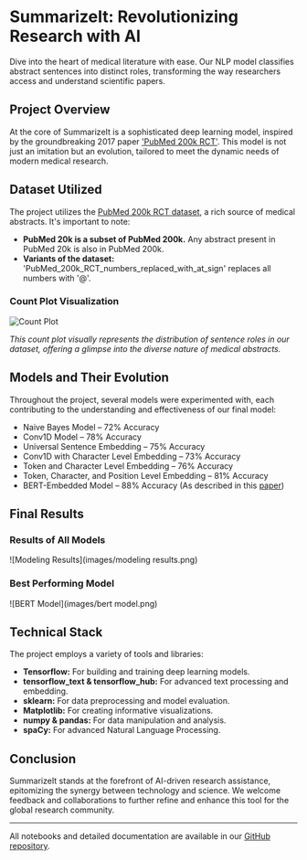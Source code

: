 # SummarizeIt: Revolutionizing Research with AI

Dive into the heart of medical literature with ease. Our NLP model classifies abstract sentences into distinct roles, transforming the way researchers access and understand scientific papers.

## Project Overview

At the core of SummarizeIt is a sophisticated deep learning model, inspired by the groundbreaking 2017 paper ['PubMed 200k RCT'](https://arxiv.org/abs/1710.06071). This model is not just an imitation but an evolution, tailored to meet the dynamic needs of modern medical research.

## Dataset Utilized

The project utilizes the [PubMed 200k RCT dataset](https://github.com/Franck-Dernoncourt/pubmed-rct), a rich source of medical abstracts. It's important to note:

- **PubMed 20k is a subset of PubMed 200k.** Any abstract present in PubMed 20k is also in PubMed 200k.
- **Variants of the dataset:** 'PubMed_200k_RCT_numbers_replaced_with_at_sign' replaces all numbers with '@'.

### Count Plot Visualization

![Count Plot](https://user-images.githubusercontent.com/59719046/138639626-48336732-ca8f-4bfe-8063-0e1f7a7c6ae6.png)

*This count plot visually represents the distribution of sentence roles in our dataset, offering a glimpse into the diverse nature of medical abstracts.*

## Models and Their Evolution

Throughout the project, several models were experimented with, each contributing to the understanding and effectiveness of our final model:

- Naive Bayes Model – 72% Accuracy
- Conv1D Model – 78% Accuracy
- Universal Sentence Embedding – 75% Accuracy
- Conv1D with Character Level Embedding – 73% Accuracy
- Token and Character Level Embedding – 76% Accuracy
- Token, Character, and Position Level Embedding – 81% Accuracy
- BERT-Embedded Model – 88% Accuracy (As described in this [paper](https://arxiv.org/pdf/1612.05251.pdf))

## Final Results

### Results of All Models

![Modeling Results](images/modeling results.png)

### Best Performing Model

![BERT Model](images/bert model.png)

## Technical Stack

The project employs a variety of tools and libraries:

- **Tensorflow:** For building and training deep learning models.
- **tensorflow_text & tensorflow_hub:** For advanced text processing and embedding.
- **sklearn:** For data preprocessing and model evaluation.
- **Matplotlib:** For creating informative visualizations.
- **numpy & pandas:** For data manipulation and analysis.
- **spaCy:** For advanced Natural Language Processing.

## Conclusion

SummarizeIt stands at the forefront of AI-driven research assistance, epitomizing the synergy between technology and science. We welcome feedback and collaborations to further refine and enhance this tool for the global research community.

---

All notebooks and detailed documentation are available in our [GitHub repository](https://github.com/vishalrk1/SkimLit/tree/main/Notebooks).
